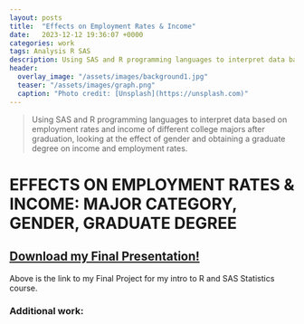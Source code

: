 ```yaml
---
layout: posts
title:  "Effects on Employment Rates & Income"
date:   2023-12-12 19:36:07 +0000
categories: work
tags: Analysis R SAS
description: Using SAS and R programming languages to interpret data based on employment rates and income of different college majors after graduation, looking at the effect of gender and obtaining a graduate degree on income and employment rates.
header:
  overlay_image: "/assets/images/background1.jpg"
  teaser: "/assets/images/graph.png"
  caption: "Photo credit: [Unsplash](https://unsplash.com)"
---
```

> Using SAS and R programming languages to interpret data based on employment rates and income of different college majors after graduation, looking at the effect of gender and obtaining a graduate degree on income and employment rates.

# EFFECTS ON EMPLOYMENT RATES & INCOME: MAJOR CATEGORY, GENDER, GRADUATE DEGREE
## <a href="/assets/images/Stat040Project.pdf" download><strong>Download my Final Presentation!</strong></a>

Above is the link to my Final Project for my intro to R and SAS Statistics course.

### Additional work: